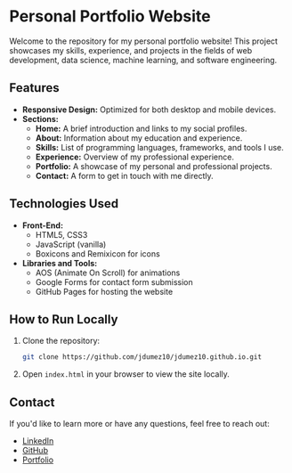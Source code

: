 # Personal Portfolio Website

Welcome to the repository for my personal portfolio website! This project showcases my skills, experience, and projects in the fields of web development, data science, machine learning, and software engineering.

## Features

- **Responsive Design:** Optimized for both desktop and mobile devices.
- **Sections:**
  - **Home:** A brief introduction and links to my social profiles.
  - **About:** Information about my education and experience.
  - **Skills:** List of programming languages, frameworks, and tools I use.
  - **Experience:** Overview of my professional experience.
  - **Portfolio:** A showcase of my personal and professional projects.
  - **Contact:** A form to get in touch with me directly.

## Technologies Used

- **Front-End:**
  - HTML5, CSS3
  - JavaScript (vanilla)
  - Boxicons and Remixicon for icons
- **Libraries and Tools:**
  - AOS (Animate On Scroll) for animations
  - Google Forms for contact form submission
  - GitHub Pages for hosting the website

## How to Run Locally

1. Clone the repository:
    ```bash
    git clone https://github.com/jdumez10/jdumez10.github.io.git
    ```

2. Open `index.html` in your browser to view the site locally.

## Contact

If you'd like to learn more or have any questions, feel free to reach out:

- [LinkedIn](https://linkedin.com/in/jdumezg)
- [GitHub](https://github.com/jdumez10)
- [Portfolio](https://jdumez10.github.io)
